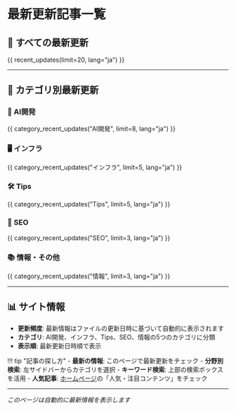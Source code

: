 # 最新更新記事一覧

<style>
/* 最新更新記事スタイル */
.recent-updates {
  display: grid !important;
  gap: 0.8rem !important;
  margin: 1.5rem 0 !important;
}

.update-item {
  background: var(--md-default-bg-color) !important;
  border: 1px solid var(--md-default-fg-color--lightest) !important;
  border-radius: 8px !important;
  padding: 1rem !important;
  transition: transform 0.2s ease, box-shadow 0.2s ease !important;
}

.update-item:hover {
  transform: translateY(-1px) !important;
  box-shadow: 0 4px 8px rgba(0,0,0,0.1) !important;
}

.update-header {
  display: flex !important;
  justify-content: space-between !important;
  align-items: flex-start !important;
  gap: 1rem !important;
  margin-bottom: 0.5rem !important;
}

.update-header h4 {
  margin: 0 !important;
  font-size: 1.1rem !important;
  line-height: 1.4 !important;
}

.update-header h4 a {
  color: var(--md-primary-fg-color) !important;
  text-decoration: none !important;
}

.update-header h4 a:hover {
  text-decoration: underline !important;
}

.update-badge {
  background: var(--md-primary-fg-color--light) !important;
  color: white !important;
  padding: 0.2rem 0.6rem !important;
  border-radius: 12px !important;
  font-size: 0.8rem !important;
  font-weight: 500 !important;
  white-space: nowrap !important;
  flex-shrink: 0 !important;
}

.update-meta {
  font-size: 0.85rem !important;
  color: var(--md-default-fg-color--light) !important;
}

.category-section {
  margin: 2rem 0 !important;
  border: 1px solid var(--md-default-fg-color--lightest) !important;
  border-radius: 12px !important;
  padding: 1.5rem !important;
}

.category-section h2 {
  margin-top: 0 !important;
  color: var(--md-primary-fg-color) !important;
  border-bottom: 2px solid var(--md-primary-fg-color) !important;
  padding-bottom: 0.5rem !important;
}

@media (max-width: 768px) {
  .update-header {
    flex-direction: column !important;
    gap: 0.5rem !important;
  }
  
  .update-badge {
    align-self: flex-start !important;
  }
}
</style>

## 📝 すべての最新更新

{{ recent_updates(limit=20, lang="ja") }}

---

## 📂 カテゴリ別最新更新

### 🤖 AI開発

{{ category_recent_updates("AI開発", limit=8, lang="ja") }}

### 🖥️ インフラ

{{ category_recent_updates("インフラ", limit=5, lang="ja") }}

### 🛠️ Tips

{{ category_recent_updates("Tips", limit=5, lang="ja") }}

### 🚀 SEO

{{ category_recent_updates("SEO", limit=3, lang="ja") }}

### 📚 情報・その他

{{ category_recent_updates("情報", limit=3, lang="ja") }}

---

## 📊 サイト情報

- **更新頻度**: 最新情報はファイルの更新日時に基づいて自動的に表示されます
- **カテゴリ**: AI開発、インフラ、Tips、SEO、情報の5つのカテゴリに分類
- **表示順**: 最新更新日時順で表示

!!! tip "記事の探し方"
    - **最新の情報**: このページで最新更新をチェック
    - **分野別検索**: 左サイドバーからカテゴリを選択
    - **キーワード検索**: 上部の検索ボックスを活用
    - **人気記事**: [ホームページ](./index.md)の「人気・注目コンテンツ」をチェック

---

*このページは自動的に最新情報を表示します*